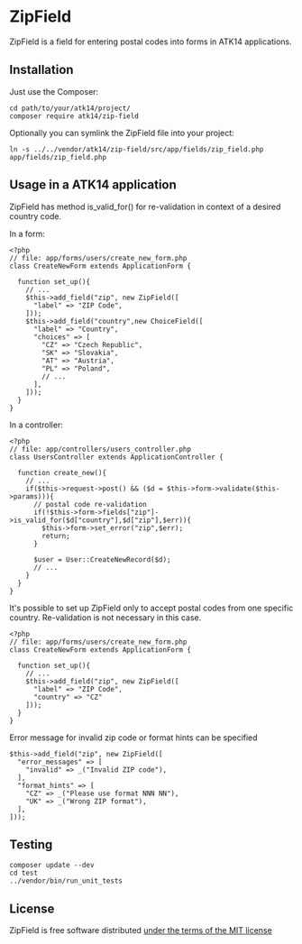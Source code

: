 ZipField
========

ZipField is a field for entering postal codes into forms in ATK14 applications.

Installation
------------

Just use the Composer:

    cd path/to/your/atk14/project/
    composer require atk14/zip-field

Optionally you can symlink the ZipField file into your project:

    ln -s ../../vendor/atk14/zip-field/src/app/fields/zip_field.php app/fields/zip_field.php

Usage in a ATK14 application
----------------------------

ZipField has method is_valid_for() for re-validation in context of a desired country code. 

In a form:

    <?php
    // file: app/forms/users/create_new_form.php
    class CreateNewForm extends ApplicationForm {

      function set_up(){
        // ...
        $this->add_field("zip", new ZipField([
          "label" => "ZIP Code",
        ]));
        $this->add_field("country",new ChoiceField([
          "label" => "Country",
          "choices" => [
            "CZ" => "Czech Republic",
            "SK" => "Slovakia",
            "AT" => "Austria",
            "PL" => "Poland",
            // ...
          ],
        ]));
      }
    }

In a controller:

    <?php
    // file: app/controllers/users_controller.php
    class UsersController extends ApplicationController {

      function create_new(){
        // ...
        if($this->request->post() && ($d = $this->form->validate($this->params))){
          // postal code re-validation
          if(!$this->form->fields["zip"]->is_valid_for($d["country"],$d["zip"],$err)){
            $this->form->set_error("zip",$err);
            return;
          }

          $user = User::CreateNewRecord($d);
          // ...
        }
      }
    }

It's possible to set up ZipField only to accept postal codes from one specific country. Re-validation is not necessary in this case.

    <?php
    // file: app/forms/users/create_new_form.php
    class CreateNewForm extends ApplicationForm {

      function set_up(){
        // ...
        $this->add_field("zip", new ZipField([
          "label" => "ZIP Code",
          "country" => "CZ"
        ]));
      }
    }

Error message for invalid zip code or format hints can be specified

    $this->add_field("zip", new ZipField([
      "error_messages" => [
        "invalid" => _("Invalid ZIP code"),
      ],
      "format_hints" => [
        "CZ" => _("Please use format NNN NN"),
        "UK" => _("Wrong ZIP format"),
      ],
    ]));

Testing
-------

    composer update --dev
    cd test
    ../vendor/bin/run_unit_tests

License
-------

ZipField is free software distributed [under the terms of the MIT license](http://www.opensource.org/licenses/mit-license)

[//]: # ( vim: set ts=2 et: )
